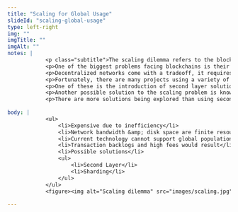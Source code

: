 ```yaml
--- 
title: "Scaling for Global Usage"
slideId: "scaling-global-usage"
type: left-right
img: ""
imgTitle: ""
imgAlt: ""
notes: | 
            <p class="subtitle">The scaling dilemma refers to the blockchain&apos;s limitations concerning transaction throughput.</p>
            <p>One of the biggest problems facing blockchains is their ability to process transactions fast enough so a backlog doesn&apos;t occur. Since they rely on decentralized technology and not a central server, blockchains can only process a few transactions per second. Currently, Visa processes about 1600 transactions per second. When increased demand is put on the network, fees and backlogs occur. Scaling describes the process of trying to get blockchains processed transactions per second closer to that of Visa, as to avoid these &#x201C;traffic jams&#x201D; of transactions that cause high user fees.</p>
            <p>Decentralized networks come with a tradeoff, it requires multiple nodes processing information as opposed to one central server. Since every node validates every transaction, it takes work and time to update everyone&apos;s ledger. A centralized process requires fewer people to know about the transaction, and can therefore process these transactions at a faster rate.</p>
            <p>Fortunately, there are many projects using a variety of strategies in order to solve this problem.</p>
            <p>One of these is the introduction of second layer solutions. Second layer solutions work in concert with blockchains. They process data locally, communicating with the blockchain every so often in order to update the master ledger. Since every transaction doesn&apos;t have to happen on chain, these networks reduce fees and backlogs. Not every node needs to know about these transactions, so it is done off chain on the &#x201C;second layer&#x201D;. There are many different second layer solutions that have been and are being explored.</p>
            <p>Another possible solution to the scaling problem is known as &#x201C;sharding&#x201D;. Basically, you are segmenting the blockchain into &#x201C;neighborhoods&#x201D; or sections, and users can only interact within their own segment of the blockchain. This helps with scaling but introduces a new set of problems. This segmentation of the blockchain makes it difficult to interact with someone outside of your &#x201C;neighborhood&#x201D;, as you need to lock your funds in your section of the blockchain.</p>
            <p>There are more solutions being explored than using second layers or sharding, and more strategies are constantly being explored.</p>
        
body: | 
            <ul>
                <li>Expensive due to inefficiency</li>
                <li>Network bandwidth &amp; disk space are finite resources</li>
                <li>Current technology cannot support global population of 8 billion</li>
                <li>Transaction backlogs and high fees would result</li>
                <li>Possible solutions</li>
                <ul>
                    <li>Second Layer</li>
                    <li>Sharding</li>
                </ul>
            </ul>
            <figure><img alt="Scaling dilemma" src="images/scaling.jpg" title="Scaling for Global Usage"></figure>
        
---
```


